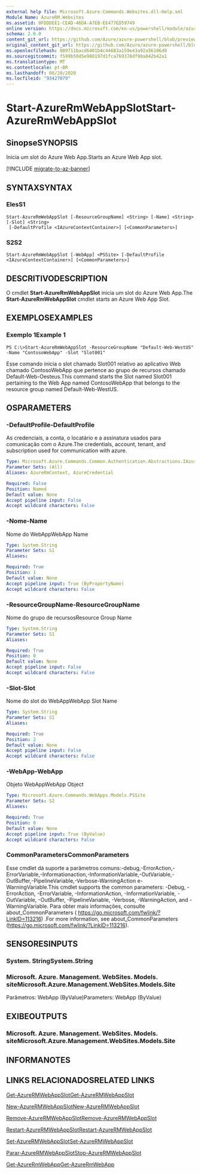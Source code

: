 ```yaml
---
external help file: Microsoft.Azure.Commands.Websites.dll-Help.xml
Module Name: AzureRM.Websites
ms.assetid: 0FDDDEE1-CEAD-46DA-A7EB-EE477ED59749
online version: https://docs.microsoft.com/en-us/powershell/module/azurerm.websites/start-azurermwebappslot
schema: 2.0.0
content_git_url: https://github.com/Azure/azure-powershell/blob/preview/src/ResourceManager/Websites/Commands.Websites/help/Start-AzureRmWebAppSlot.md
original_content_git_url: https://github.com/Azure/azure-powershell/blob/preview/src/ResourceManager/Websites/Commands.Websites/help/Start-AzureRmWebAppSlot.md
ms.openlocfilehash: 089711bacd6401b4c44683a159e43a92a56106d8
ms.sourcegitcommit: f599b50d5e980197d1fca769378df90a842b42a1
ms.translationtype: MT
ms.contentlocale: pt-BR
ms.lasthandoff: 08/20/2020
ms.locfileid: "93427079"
---
```

# <span data-ttu-id="7e04c-101">Start-AzureRmWebAppSlot</span><span class="sxs-lookup"><span data-stu-id="7e04c-101">Start-AzureRmWebAppSlot</span></span>

## <span data-ttu-id="7e04c-102">Sinopse</span><span class="sxs-lookup"><span data-stu-id="7e04c-102">SYNOPSIS</span></span>
<span data-ttu-id="7e04c-103">Inicia um slot do Azure Web App.</span><span class="sxs-lookup"><span data-stu-id="7e04c-103">Starts an Azure Web App slot.</span></span>

[!INCLUDE [migrate-to-az-banner](../../includes/migrate-to-az-banner.md)]

## <span data-ttu-id="7e04c-104">SYNTAX</span><span class="sxs-lookup"><span data-stu-id="7e04c-104">SYNTAX</span></span>

### <span data-ttu-id="7e04c-105">Eles</span><span class="sxs-lookup"><span data-stu-id="7e04c-105">S1</span></span>
```
Start-AzureRmWebAppSlot [-ResourceGroupName] <String> [-Name] <String> [-Slot] <String>
 [-DefaultProfile <IAzureContextContainer>] [<CommonParameters>]
```

### <span data-ttu-id="7e04c-106">S2</span><span class="sxs-lookup"><span data-stu-id="7e04c-106">S2</span></span>
```
Start-AzureRmWebAppSlot [-WebApp] <PSSite> [-DefaultProfile <IAzureContextContainer>] [<CommonParameters>]
```

## <span data-ttu-id="7e04c-107">DESCRITIVO</span><span class="sxs-lookup"><span data-stu-id="7e04c-107">DESCRIPTION</span></span>
<span data-ttu-id="7e04c-108">O cmdlet **Start-AzureRmWebAppSlot** inicia um slot do Azure Web App.</span><span class="sxs-lookup"><span data-stu-id="7e04c-108">The **Start-AzureRmWebAppSlot** cmdlet starts an Azure Web App Slot.</span></span>

## <span data-ttu-id="7e04c-109">EXEMPLOS</span><span class="sxs-lookup"><span data-stu-id="7e04c-109">EXAMPLES</span></span>

### <span data-ttu-id="7e04c-110">Exemplo 1</span><span class="sxs-lookup"><span data-stu-id="7e04c-110">Example 1</span></span>
```
PS C:\>Start-AzureRmWebAppSlot -ResourceGroupName "Default-Web-WestUS" -Name "ContosoWebApp" -Slot "Slot001"
```

<span data-ttu-id="7e04c-111">Esse comando inicia o slot chamado Slot001 relativo ao aplicativo Web chamado ContosoWebApp que pertence ao grupo de recursos chamado Default-Web-Oesteus.</span><span class="sxs-lookup"><span data-stu-id="7e04c-111">This command starts the Slot named Slot001 pertaining to the Web App named ContosoWebApp that belongs to the resource group named Default-Web-WestUS.</span></span>

## <span data-ttu-id="7e04c-112">OS</span><span class="sxs-lookup"><span data-stu-id="7e04c-112">PARAMETERS</span></span>

### <span data-ttu-id="7e04c-113">-DefaultProfile</span><span class="sxs-lookup"><span data-stu-id="7e04c-113">-DefaultProfile</span></span>
<span data-ttu-id="7e04c-114">As credenciais, a conta, o locatário e a assinatura usados para comunicação com o Azure.</span><span class="sxs-lookup"><span data-stu-id="7e04c-114">The credentials, account, tenant, and subscription used for communication with azure.</span></span>

```yaml
Type: Microsoft.Azure.Commands.Common.Authentication.Abstractions.IAzureContextContainer
Parameter Sets: (All)
Aliases: AzureRmContext, AzureCredential

Required: False
Position: Named
Default value: None
Accept pipeline input: False
Accept wildcard characters: False
```

### <span data-ttu-id="7e04c-115">-Nome</span><span class="sxs-lookup"><span data-stu-id="7e04c-115">-Name</span></span>
<span data-ttu-id="7e04c-116">Nome do WebApp</span><span class="sxs-lookup"><span data-stu-id="7e04c-116">WebApp Name</span></span>

```yaml
Type: System.String
Parameter Sets: S1
Aliases:

Required: True
Position: 1
Default value: None
Accept pipeline input: True (ByPropertyName)
Accept wildcard characters: False
```

### <span data-ttu-id="7e04c-117">-ResourceGroupName</span><span class="sxs-lookup"><span data-stu-id="7e04c-117">-ResourceGroupName</span></span>
<span data-ttu-id="7e04c-118">Nome do grupo de recursos</span><span class="sxs-lookup"><span data-stu-id="7e04c-118">Resource Group Name</span></span>

```yaml
Type: System.String
Parameter Sets: S1
Aliases:

Required: True
Position: 0
Default value: None
Accept pipeline input: False
Accept wildcard characters: False
```

### <span data-ttu-id="7e04c-119">-Slot</span><span class="sxs-lookup"><span data-stu-id="7e04c-119">-Slot</span></span>
<span data-ttu-id="7e04c-120">Nome do slot do WebApp</span><span class="sxs-lookup"><span data-stu-id="7e04c-120">WebApp Slot Name</span></span>

```yaml
Type: System.String
Parameter Sets: S1
Aliases:

Required: True
Position: 2
Default value: None
Accept pipeline input: False
Accept wildcard characters: False
```

### <span data-ttu-id="7e04c-121">-WebApp</span><span class="sxs-lookup"><span data-stu-id="7e04c-121">-WebApp</span></span>
<span data-ttu-id="7e04c-122">Objeto WebApp</span><span class="sxs-lookup"><span data-stu-id="7e04c-122">WebApp Object</span></span>

```yaml
Type: Microsoft.Azure.Commands.WebApps.Models.PSSite
Parameter Sets: S2
Aliases:

Required: True
Position: 0
Default value: None
Accept pipeline input: True (ByValue)
Accept wildcard characters: False
```

### <span data-ttu-id="7e04c-123">CommonParameters</span><span class="sxs-lookup"><span data-stu-id="7e04c-123">CommonParameters</span></span>
<span data-ttu-id="7e04c-124">Esse cmdlet dá suporte a parâmetros comuns:-debug,-ErrorAction,-ErrorVariable,-Informationaction,-InformationVariable,-OutVariable,-OutBuffer,-PipelineVariable,-Verbose-WarningAction e-WarningVariable.</span><span class="sxs-lookup"><span data-stu-id="7e04c-124">This cmdlet supports the common parameters: -Debug, -ErrorAction, -ErrorVariable, -InformationAction, -InformationVariable, -OutVariable, -OutBuffer, -PipelineVariable, -Verbose, -WarningAction, and -WarningVariable.</span></span> <span data-ttu-id="7e04c-125">Para obter mais informações, consulte about_CommonParameters ( https://go.microsoft.com/fwlink/?LinkID=113216) .</span><span class="sxs-lookup"><span data-stu-id="7e04c-125">For more information, see about_CommonParameters (https://go.microsoft.com/fwlink/?LinkID=113216).</span></span>

## <span data-ttu-id="7e04c-126">SENSORES</span><span class="sxs-lookup"><span data-stu-id="7e04c-126">INPUTS</span></span>

### <span data-ttu-id="7e04c-127">System. String</span><span class="sxs-lookup"><span data-stu-id="7e04c-127">System.String</span></span>

### <span data-ttu-id="7e04c-128">Microsoft. Azure. Management. WebSites. Models. site</span><span class="sxs-lookup"><span data-stu-id="7e04c-128">Microsoft.Azure.Management.WebSites.Models.Site</span></span>
<span data-ttu-id="7e04c-129">Parâmetros: WebApp (ByValue)</span><span class="sxs-lookup"><span data-stu-id="7e04c-129">Parameters: WebApp (ByValue)</span></span>

## <span data-ttu-id="7e04c-130">EXIBE</span><span class="sxs-lookup"><span data-stu-id="7e04c-130">OUTPUTS</span></span>

### <span data-ttu-id="7e04c-131">Microsoft. Azure. Management. WebSites. Models. site</span><span class="sxs-lookup"><span data-stu-id="7e04c-131">Microsoft.Azure.Management.WebSites.Models.Site</span></span>

## <span data-ttu-id="7e04c-132">INFORMA</span><span class="sxs-lookup"><span data-stu-id="7e04c-132">NOTES</span></span>

## <span data-ttu-id="7e04c-133">LINKS RELACIONADOS</span><span class="sxs-lookup"><span data-stu-id="7e04c-133">RELATED LINKS</span></span>

[<span data-ttu-id="7e04c-134">Get-AzureRMWebAppSlot</span><span class="sxs-lookup"><span data-stu-id="7e04c-134">Get-AzureRMWebAppSlot</span></span>](./Get-AzureRMWebAppSlot.md)

[<span data-ttu-id="7e04c-135">New-AzureRMWebAppSlot</span><span class="sxs-lookup"><span data-stu-id="7e04c-135">New-AzureRMWebAppSlot</span></span>](./New-AzureRMWebAppSlot.md)

[<span data-ttu-id="7e04c-136">Remove-AzureRMWebAppSlot</span><span class="sxs-lookup"><span data-stu-id="7e04c-136">Remove-AzureRMWebAppSlot</span></span>](./Remove-AzureRMWebAppSlot.md)

[<span data-ttu-id="7e04c-137">Restart-AzureRMWebAppSlot</span><span class="sxs-lookup"><span data-stu-id="7e04c-137">Restart-AzureRMWebAppSlot</span></span>](./Restart-AzureRMWebAppSlot.md)

[<span data-ttu-id="7e04c-138">Set-AzureRMWebAppSlot</span><span class="sxs-lookup"><span data-stu-id="7e04c-138">Set-AzureRMWebAppSlot</span></span>](./Set-AzureRMWebAppSlot.md)

[<span data-ttu-id="7e04c-139">Parar-AzureRMWebAppSlot</span><span class="sxs-lookup"><span data-stu-id="7e04c-139">Stop-AzureRMWebAppSlot</span></span>](./Stop-AzureRMWebAppSlot.md)

[<span data-ttu-id="7e04c-140">Get-AzureRmWebApp</span><span class="sxs-lookup"><span data-stu-id="7e04c-140">Get-AzureRmWebApp</span></span>](./Get-AzureRmWebApp.md)

